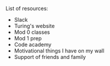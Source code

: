 List of resources:

- Slack
- Turing's website
- Mod 0 classes
- Mod 1 prep
- Code academy
- Motivational things I have on my wall
- Support of friends and family 
